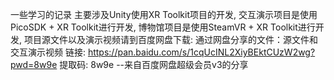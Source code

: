 一些学习的记录
主要涉及Unity使用XR Toolkit项目的开发,
交互演示项目是使用PicoSDK + XR Toolkit进行开发,
博物馆项目是使用SteamVR + XR Toolkit进行开发,
项目源文件以及演示视频请到百度网盘下载:
通过网盘分享的文件：源文件和交互演示视频
链接: https://pan.baidu.com/s/1cqUcINL2XiyBEktCUzW2wg?pwd=8w9e 提取码: 8w9e 
--来自百度网盘超级会员v3的分享
